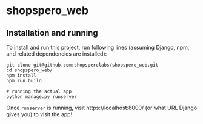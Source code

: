 # shopspero_web

## Installation and running

To install and run this project, run following lines (assuming Django, npm, and related dependencies are installed):
```
git clone git@github.com:shopsperolabs/shopspero_web.git
cd shopspero_web/
npm install
npm run build

# running the actual app
python manage.py runserver
```
Once `runserver` is running, visit https://localhost:8000/ (or what URL Django gives you) to visit the app!

